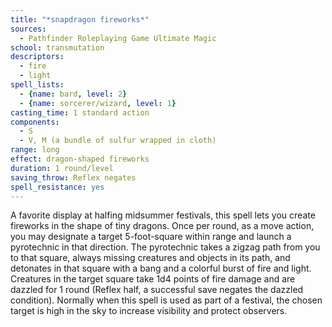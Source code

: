 ```yaml
---
title: "*snapdragon fireworks*"
sources:
  - Pathfinder Roleplaying Game Ultimate Magic
school: transmutation
descriptors:
  - fire
  - light
spell_lists:
  - {name: bard, level: 2}
  - {name: sorcerer/wizard, level: 1}
casting_time: 1 standard action
components:
  - S
  - V, M (a bundle of sulfur wrapped in cloth)
range: long
effect: dragon-shaped fireworks
duration: 1 round/level
saving_throw: Reflex negates
spell_resistance: yes
---
```


A favorite display at halfing midsummer festivals, this spell lets you create fireworks in the shape of tiny dragons. Once per round, as a move action, you may designate a target 5-foot-square within range and launch a pyrotechnic in that direction. The pyrotechnic takes a zigzag path from you to that square, always missing creatures and objects in its path, and detonates in that square with a bang and a colorful burst of fire and light. Creatures in the target square take 1d4 points of fire damage and are dazzled for 1 round (Reflex half, a successful save negates the dazzled condition). Normally when this spell is used as part of a festival, the chosen target is high in the sky to increase visibility and protect observers.

